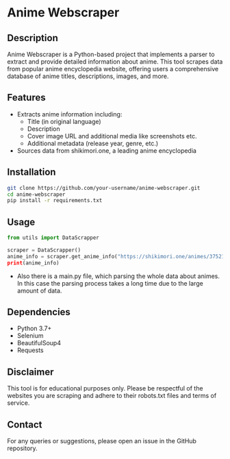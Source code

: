 # Anime Webscraper

## Description

Anime Webscraper is a Python-based project that implements a parser to extract and provide detailed information about anime. This tool scrapes data from popular anime encyclopedia website, offering users a comprehensive database of anime titles, descriptions, images, and more.

## Features

- Extracts anime information including:
  - Title (in original language)
  - Description
  - Cover image URL and additional media like screenshots etc.
  - Additional metadata (release year, genre, etc.)
- Sources data from shikimori.one, a leading anime encyclopedia


## Installation

```bash
git clone https://github.com/your-username/anime-webscraper.git
cd anime-webscraper
pip install -r requirements.txt
```

## Usage

```python
from utils import DataScrapper

scraper = DataScrapper()
anime_info = scraper.get_anime_info("https://shikimori.one/animes/37521-vinland-saga) # or any anime you want to get from shikimori.one
print(anime_info)
```
- Also there is a main.py file, which parsing the whole data about animes. In this case the parsing process takes a long time due to the large amount of data.

## Dependencies

- Python 3.7+
- Selenium
- BeautifulSoup4
- Requests

## Disclaimer

This tool is for educational purposes only. Please be respectful of the websites you are scraping and adhere to their robots.txt files and terms of service.

## Contact

For any queries or suggestions, please open an issue in the GitHub repository.
